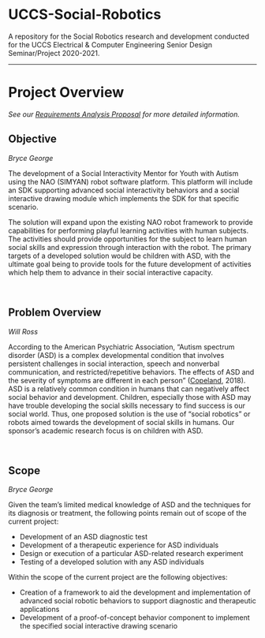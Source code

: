 # UCCS-Social-Robotics
 A repository for the Social Robotics research and development conducted for the UCCS Electrical & Computer Engineering Senior Design Seminar/Project 2020-2021. 

---

# Project Overview
*See our [Requirements Analysis Proposal](docs/SubmissionPDFs/FinalSeminarReport.pdf) for more detailed information.*

## Objective
*Bryce George*

The development of a Social Interactivity Mentor for Youth with Autism using the NAO (SIMYAN) robot software platform. This platform will include an SDK supporting advanced social interactivity behaviors and a social interactive drawing module which implements the SDK for that specific scenario.

The solution will expand upon the existing NAO robot framework to provide capabilities for performing playful learning activities with human subjects. The activities should provide opportunities for the subject to learn human social skills and expression through interaction with the robot. The primary targets of a developed solution would be children with ASD, with the ultimate goal being to provide tools for the future development of activities which help them to advance in their social interactive capacity. 

&nbsp;

## Problem Overview
*Will Ross*

According to the American Psychiatric Association, “Autism spectrum disorder (ASD) is a complex developmental condition that involves persistent challenges in social interaction, speech and nonverbal communication, and restricted/repetitive behaviors. The effects of ASD and the severity of symptoms are different in each person” ([Copeland](https://www.psychiatry.org/patients-families/autism/what-is-autism-spectrum-disorder), 2018). ASD is a relatively common condition in humans that can negatively affect social behavior and development. Children, especially those with ASD may have trouble developing the social skills necessary to find success is our social world. Thus, one proposed solution is the use of “social robotics” or robots aimed towards the development of social skills in humans. Our sponsor’s academic research focus is on children with ASD.

&nbsp;

## Scope
*Bryce George*

Given the team’s limited medical knowledge of ASD and the techniques for its diagnosis or treatment, the following points remain out of scope of the current project:
* Development of an ASD diagnostic test
* Development of a therapeutic experience for ASD individuals
* Design or execution of a particular ASD-related research experiment
* Testing of a developed solution with any ASD individuals

Within the scope of the current project are the following objectives:
* Creation of a framework to aid the development and implementation of advanced social robotic behaviors to support diagnostic and therapeutic applications
* Development of a proof-of-concept behavior component to implement the specified social interactive drawing scenario

